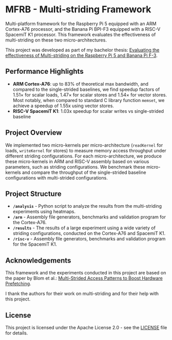 
# MFRB - Multi-striding Framework 

Multi-platform framework for the Raspberry Pi 5 equipped with an ARM Cortex-A76 processor, and the Banana Pi BPI-F3 equipped with a RISC-V SpacemiT K1 processor. This framework evaluates the effectiveness of multi-striding on these two micro-architectures. 

This project was developed as part of my bachelor thesis: [Evaluating the effectiveness of Multi-striding on the Raspberry Pi 5 and Banana Pi F-3](https://theses.liacs.nl/3407). 

## Performance Highlights

- **ARM Cortex-A76**: up to 83% of theoretical max bandwidth, and compared to the single-strided baselines, we find speedup factors of 1.51× for scalar loads, 1.47× for scalar stores and 1.54× for vector stores. Most notably, when compared to standard C library function `memset`, we achieve a speedup of 1.55x using vector stores.
- **RISC-V SpacemiT K1**: 1.03x speedup for scalar writes vs single-strided baseline

## Project Overview
We implemented two micro-kernels per micro-architecture (`readKernel` for loads, `writeKernel` for stores) to measure memory access throughput under different striding configurations. For each micro-architecture, we produce these micro-kernels in ARM and RISC-V assembly based on various parameters, such as striding configurations. We benchmark these micro-kernels and compare the throughput of the single-strided baseline configurations with multi-strided configurations.

## Project Structure

- **`/analysis`** - Python script to analyze the results from the multi-striding experiments using heatmaps.
- **`/arm`** -  Assembly file generators, benchmarks and validation program for the Cortex-A76. 
- **`/results`** - The results of a large experiment using a wide variety of striding configurations, conducted on the Cortex-A76 and SpacemiT K1.
- **`/risc-v`** - Assembly file generators, benchmarks and validation program for the SpacemiT K1.

## Acknowledgements
This framework and the experiments conducted in this project are based on the paper by Blom et al.: [Multi-Strided Access Patterns to Boost Hardware Prefetching](https://www.researchgate.net/publication/391455066_Multi-Strided_Access_Patterns_to_Boost_Hardware_Prefetching).

I thank the authors for their work on multi-striding and for their help with this project.

## License

This project is licensed under the Apache License 2.0 - see the [LICENSE](LICENSE) file for details.
